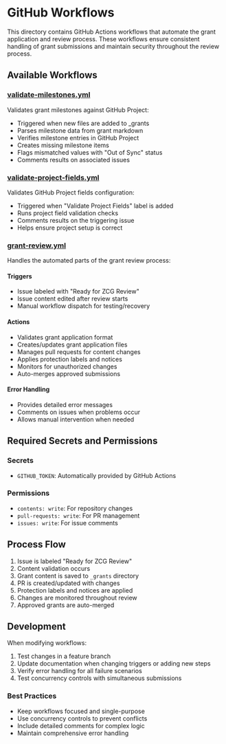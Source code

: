 # GitHub Workflows

This directory contains GitHub Actions workflows that automate the grant application and review process. These workflows ensure consistent handling of grant submissions and maintain security throughout the review process.

## Available Workflows

### [validate-milestones.yml](./validate-milestones.yml)
Validates grant milestones against GitHub Project:
- Triggered when new files are added to _grants
- Parses milestone data from grant markdown
- Verifies milestone entries in GitHub Project
- Creates missing milestone items
- Flags mismatched values with "Out of Sync" status
- Comments results on associated issues

### [validate-project-fields.yml](./validate-project-fields.yml)
Validates GitHub Project fields configuration:
- Triggered when "Validate Project Fields" label is added
- Runs project field validation checks
- Comments results on the triggering issue
- Helps ensure project setup is correct

### [grant-review.yml](./grant-review.yml)
Handles the automated parts of the grant review process:

#### Triggers
- Issue labeled with "Ready for ZCG Review"
- Issue content edited after review starts
- Manual workflow dispatch for testing/recovery

#### Actions
- Validates grant application format
- Creates/updates grant application files
- Manages pull requests for content changes
- Applies protection labels and notices
- Monitors for unauthorized changes
- Auto-merges approved submissions

#### Error Handling
- Provides detailed error messages
- Comments on issues when problems occur
- Allows manual intervention when needed

## Required Secrets and Permissions

### Secrets
- `GITHUB_TOKEN`: Automatically provided by GitHub Actions

### Permissions
- `contents: write`: For repository changes
- `pull-requests: write`: For PR management
- `issues: write`: For issue comments

## Process Flow

1. Issue is labeled "Ready for ZCG Review"
2. Content validation occurs
3. Grant content is saved to `_grants` directory
4. PR is created/updated with changes
5. Protection labels and notices are applied
6. Changes are monitored throughout review
7. Approved grants are auto-merged

## Development

When modifying workflows:
1. Test changes in a feature branch
2. Update documentation when changing triggers or adding new steps
3. Verify error handling for all failure scenarios
4. Test concurrency controls with simultaneous submissions

### Best Practices
- Keep workflows focused and single-purpose
- Use concurrency controls to prevent conflicts
- Include detailed comments for complex logic
- Maintain comprehensive error handling
